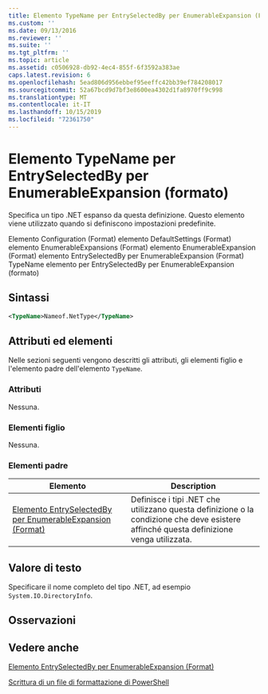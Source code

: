 ```yaml
---
title: Elemento TypeName per EntrySelectedBy per EnumerableExpansion (Format) | Microsoft Docs
ms.custom: ''
ms.date: 09/13/2016
ms.reviewer: ''
ms.suite: ''
ms.tgt_pltfrm: ''
ms.topic: article
ms.assetid: c0506928-db92-4ec4-855f-6f3592a383ae
caps.latest.revision: 6
ms.openlocfilehash: 5ead806d956ebbef95eeffc42bb39ef784208017
ms.sourcegitcommit: 52a67bcd9d7bf3e8600ea4302d1fa8970ff9c998
ms.translationtype: MT
ms.contentlocale: it-IT
ms.lasthandoff: 10/15/2019
ms.locfileid: "72361750"
---
```

# <a name="typename-element-for-entryselectedby-for-enumerableexpansion-format"></a>Elemento TypeName per EntrySelectedBy per EnumerableExpansion (formato)

Specifica un tipo .NET espanso da questa definizione. Questo elemento viene utilizzato quando si definiscono impostazioni predefinite.

Elemento Configuration (Format) elemento DefaultSettings (Format) elemento EnumerableExpansions (Format) elemento EnumerableExpansion (Format) elemento EntrySelectedBy per EnumerableExpansion (Format) TypeName elemento per EntrySelectedBy per EnumerableExpansion (formato)

## <a name="syntax"></a>Sintassi

```xml
<TypeName>Nameof.NetType</TypeName>

```

## <a name="attributes-and-elements"></a>Attributi ed elementi

Nelle sezioni seguenti vengono descritti gli attributi, gli elementi figlio e l'elemento padre dell'elemento `TypeName`.

### <a name="attributes"></a>Attributi

Nessuna.

### <a name="child-elements"></a>Elementi figlio

Nessuna.

### <a name="parent-elements"></a>Elementi padre

|Elemento|Description|
|-------------|-----------------|
|[Elemento EntrySelectedBy per EnumerableExpansion (Format)](./entryselectedby-element-for-enumerableexpansion-format.md)|Definisce i tipi .NET che utilizzano questa definizione o la condizione che deve esistere affinché questa definizione venga utilizzata.|

## <a name="text-value"></a>Valore di testo

Specificare il nome completo del tipo .NET, ad esempio `System.IO.DirectoryInfo`.

## <a name="remarks"></a>Osservazioni

## <a name="see-also"></a>Vedere anche

[Elemento EntrySelectedBy per EnumerableExpansion (Format)](./entryselectedby-element-for-enumerableexpansion-format.md)

[Scrittura di un file di formattazione di PowerShell](./writing-a-powershell-formatting-file.md)
